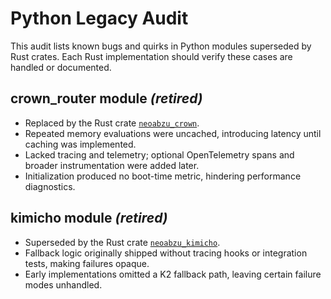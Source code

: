 # Python Legacy Audit

This audit lists known bugs and quirks in Python modules superseded by Rust crates. Each Rust implementation should verify these cases are handled or documented.

## crown_router module *(retired)*

- Replaced by the Rust crate [`neoabzu_crown`](../NEOABZU/crown/src/lib.rs).
- Repeated memory evaluations were uncached, introducing latency until caching was implemented.
- Lacked tracing and telemetry; optional OpenTelemetry spans and broader instrumentation were added later.
- Initialization produced no boot-time metric, hindering performance diagnostics.

## kimicho module *(retired)*

- Superseded by the Rust crate [`neoabzu_kimicho`](../NEOABZU/kimicho/src/lib.rs).
- Fallback logic originally shipped without tracing hooks or integration tests, making failures opaque.
- Early implementations omitted a K2 fallback path, leaving certain failure modes unhandled.


